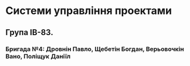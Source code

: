 ﻿# Системи управління проектами
## Група ІВ-83. 
### Бригада №4: Дровнін Павло, Щебетін Богдан, Верьовочкін Вано, Поліщук Даніїл
